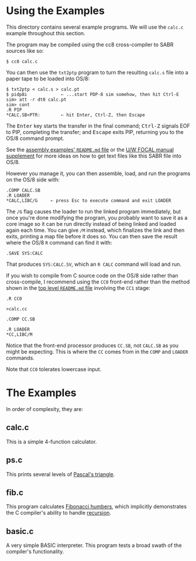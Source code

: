 # Using the Examples

This directory contains several example programs. We will use the
`calc.c` example throughout this section.

The program may be compiled using the cc8 cross-compiler to SABR sources
like so:

    $ cc8 calc.c

You can then use the `txt2ptp` program to turn the resulting `calc.s`
file into a paper tape to be loaded into OS/8:

    $ txt2ptp < calc.s > calc.pt
    $ pidp8i             ⇠ ...start PDP-8 sim somehow, then hit Ctrl-E
    sim> att -r dt0 calc.pt
    sim> cont
    .R PIP
    *CALC.SB<PTR:        ⇠ hit Enter, Ctrl-Z, then Escape

The <kbd>Enter</kbd> key starts the transfer in the final command;
<kbd>Ctrl-Z</kbd> signals EOF to PIP, completing the transfer; and
<kbd>Escape</kbd> exits PIP, returning you to the OS/8 command prompt.

See the [assembly examples' `README.md` file][aerm] or the [U/W FOCAL
manual supplement][uwfs] for more ideas on how to get text files like
this SABR file into OS/8.

However you manage it, you can then assemble, load, and run the programs
on the OS/8 side with:

    .COMP CALC.SB
    .R LOADER
    *CALC,LIBC/G     ⇠ press Esc to execute command and exit LOADER

The `/G` flag causes the loader to run the linked program immediately,
but once you're done modifying the program, you probably want to save it
as a core image so it can be run directly instead of being linked and
loaded again each time. You can give `/M` instead, which finalizes the
link and then exits, printing a map file before it does so. You can then
save the result where the OS/8 `R` command can find it with:

    .SAVE SYS:CALC

That produces `SYS:CALC.SV`, which an `R CALC` command will load and
run.

If you wish to compile from C source code on the OS/8 side rather than
cross-compile, I recommend using the `CC0` front-end rather than the
method shown in the [top level `README.md` file][tlrm] involving the
`CC1` stage:

    .R CC0

    >calc.cc

    .COMP CC.SB

    .R LOADER
    *CC,LIBC/M

Notice that the front-end processor produces `CC.SB`, not `CALC.SB` as
you might be expecting. This is where the `CC` comes from in the `COMP`
and `LOADER` commands.

Note that `CC0` tolerates lowercase input.


[aerm]: /doc/trunk/examples/README.md
[tlrm]: /doc/trunk/src/cc8/README.md
[uwfs]: /doc/trunk/doc/uwfocal-manual-supp.md


# The Examples

In order of complexity, they are:

## calc.c

This is a simple 4-function calculator.


## ps.c

This prints several levels of [Pascal's triangle][pt].

[pt]: https://en.wikipedia.org/wiki/Pascal%27s_triangle


## fib.c

This program calculates [Fibonacci humbers][fn], which implicitly
demonstrates the C compiler's ability to handle [recursion][rec].

[fn]:  https://en.wikipedia.org/wiki/Fibonacci_number
[rec]: https://en.wikipedia.org/wiki/Recursion_(computer_science)


## basic.c

A very simple BASIC interpreter. This program tests a broad swath of the
compiler's functionality.

